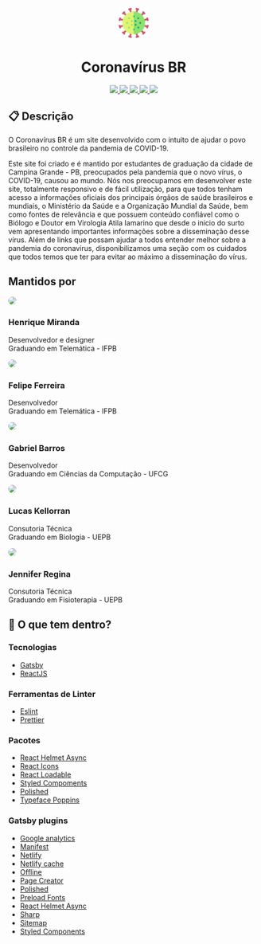 <p align="center">
  <img alt="Icon" src="./src/assets/images/icon.png" width="60"/>
</p>
<h1 align="center">
  Coronavírus BR
</h1>

<p align="center">
  <a href="https://github.com/henry-ns/portfolio/graphs/commit-activity" alt="Maintenance">
    <img src="https://img.shields.io/badge/Maintained%3F-yes-green.svg" />
  </a>
  <a href="https://coronavirusbr.netlify.com/" alt="Website coronavirusbr.netlify.com">
    <img src="https://img.shields.io/website-up-down-green-red/https/coronavirusbr.netlify.com" />
  </a>
  <a href="./LICENSE" alt="License: MIT">
    <img src="https://img.shields.io/badge/License-MIT-blue.svg" />
  </a>
  <a href="https://www.codefactor.io/repository/github/henry-ns/coronavirusbr" alt="CodeFactor">
    <img src="https://www.codefactor.io/repository/github/henry-ns/coronavirusbr/badge" />
  </a>

  <a href="https://app.netlify.com/sites/coronavirusbr/deploys" alt="Netlify Status">
    <img src="https://api.netlify.com/api/v1/badges/35979589-a04b-4380-ad2a-c348c9b56c40/deploy-status" />
  </a>
</p>

## :clipboard: Descrição

<p>O Coronavírus BR é um site desenvolvido com o intuito de ajudar o povo brasileiro no controle da pandemia de COVID-19. 

Este site foi criado e é mantido por estudantes de graduação da cidade de Campina Grande - PB, preocupados pela pandemia que o novo vírus, o COVID-19, causou ao mundo. Nós nos preocupamos em desenvolver este site, totalmente responsivo e de fácil utilização, para que todos tenham acesso a informações oficiais dos principais órgãos de saúde brasileiros e mundiais, o Ministério da Saúde e a Organização Mundial da Saúde, bem como fontes de relevância e que possuem conteúdo confiável como o Biólogo e Doutor em Virologia Atila Iamarino que desde o inicio do surto vem apresentando importantes informações sobre a disseminação desse vírus. Além de links que possam ajudar a todos entender melhor sobre a pandemia do coronavírus, disponibilizamos uma seção com os cuidados que todos temos que ter para evitar ao máximo a disseminação do vírus.</p>


## Mantidos por
<a href="http://github.com/henry-ns"><img src="https://avatars0.githubusercontent.com/u/16365204?s=460&u=4c076068404dd2a42655c5b4dac977bcef7be34a&v=4" height="auto" width="120" style="border-radius:50%"></a>
<h3>Henrique Miranda</h3>
<p>Desenvolvedor e designer<br>Graduando em Telemática - IFPB</p>


<a href="http://github.com/felipefbs"><img src="https://avatars2.githubusercontent.com/u/34188166?s=460&u=cb0f8a8a1ffa0f849760231156bba2ab55eed2ac&v=4" height="auto" width="120" style="border-radius:50%"></a>
<h3>Felipe Ferreira</h3>
<p>Desenvolvedor<br>Graduando em Telemática - IFPB</p>


<a href="http://github.com/GabrielSBarros"><img src="https://avatars1.githubusercontent.com/u/16857391?s=460&u=ed3483cabd445be9f710a10bbdc74e45fa198b49&v=4" height="auto" width="120" style="border-radius:50%"></a>
<h3>Gabriel Barros</h3>
<p>Desenvolvedor<br>Graduando em Ciências da Computação - UFCG</p>


<a href="https://www.instagram.com/lucas_kellorran/"><img src="https://pbs.twimg.com/profile_images/1018977628538261506/z9QrEFih_400x400.jpg" height="auto" width="120" style="border-radius:50%"></a>
<h3>Lucas Kellorran</h3>
<p>Consutoria Técnica<br>Graduando em Biologia - UEPB</p>

<a href="https://www.instagram.com/jennirestaum/"><img src="https://lh3.googleusercontent.com/0wRlj5A_L_w34eu83NxCIpCPdCBuHMcKqCiGDtkF6kysfxi79bpkEIBxQmRCwRnjNhGcOtuAv3Q6drg_BSrfUrDdMOWGIqIr3MRZlZ9HZwsgBW0hHMTnNi6diVhY5qKw_OxAHoq1qzT0CrL9WD__MmALrIAIu-hlf_zI-2Lpsc4ZWMD7PaZPJxYUuFpuPJQEXKHaVac-GUmuFgibSMcQnT3CuJ2adbiyWOIMJegh6_n-A-8U83CceZ1WNfzGoQtU7kzQvk_Ha688OnDz0kKfHwsSq521LyTEw_vyJJWGZeCtBYx-Zx5hfpGGK_I6VTip3Y0sUjVqgAs83xW_mzMeyUkz7KZPr7jMG2niTc3DmHk05iZ98t9KOMcCYAKCkH0j2O63YSPlal4yF5PKIvbRInxx_IszsAfwDakg530rDbelRJ6vut3BOZGCjwZ6DVWvLscySGMOlcZcH9xHyqxghEh4dU57kQSDIsCp1xWyCmaAsyUUiTgTzE6UxjyieJW6lBZBUURZ2dH9mNHFFAopg-5YP5M7gbb77KzN-tqPO9GE-S9yTZskXdeI_c_-nuK_2rqpVH0ejOT4gDRbwaydOmleqjIPFVNZexHD9ulTtyNBPry6c-iejFt5qqAJ-Jqx2i64VOYgx3eXO9MmBoT_wQLnGqyujpINh83nTJNukrAUHpzBVmpsd1NTg2B2FUc=s640-no" height="auto" width="120" style="border-radius:50%"></a>
<h3>Jennifer Regina</h3>
<p>Consutoria Técnica<br>Graduando em Fisioterapia - UEPB</p>

## 🧐 O que tem dentro?

### Tecnologias
- [Gatsby](https://www.gatsbyjs.org/)
- [ReactJS](https://reactjs.org/)

### Ferramentas de Linter
- [Eslint](https://eslint.org/)
- [Prettier](https://prettier.io/)

### Pacotes
- [React Helmet Async](https://github.com/staylor/react-helmet-async)
- [React Icons](https://react-icons.netlify.com/#/)
- [React Loadable](https://github.com/jamiebuilds/react-loadable)
- [Styled Compoments](https://www.styled-components.com/)
- [Polished](https://polished.js.org/)
- [Typeface Poppins](https://www.npmjs.com/package/typeface-poppins)

### Gatsby plugins
- [Google analytics](https://www.gatsbyjs.org/packages/gatsby-plugin-google-analytics/)
- [Manifest](https://www.gatsbyjs.org/packages/gatsby-plugin-manifest/)
- [Netlify](https://www.gatsbyjs.org/packages/gatsby-plugin-netlify/)
- [Netlify cache](https://www.gatsbyjs.org/packages/gatsby-plugin-netlify-cache/)
- [Offline](https://www.gatsbyjs.org/packages/gatsby-plugin-offline/)
- [Page Creator](https://www.gatsbyjs.org/packages/gatsby-plugin-page-creator/)
- [Polished](https://www.gatsbyjs.org/packages/gatsby-plugin-polished/)
- [Preload Fonts](https://www.gatsbyjs.org/packages/gatsby-plugin-preload-fonts/)
- [React Helmet Async](https://www.gatsbyjs.org/packages/gatsby-plugin-sharp/)
- [Sharp](https://www.gatsbyjs.org/packages/gatsby-plugin-sharp/)
- [Sitemap](https://www.gatsbyjs.org/packages/gatsby-plugin-sitemap/)
- [Styled Components](https://www.gatsbyjs.org/packages/gatsby-plugin-styled-components/)
